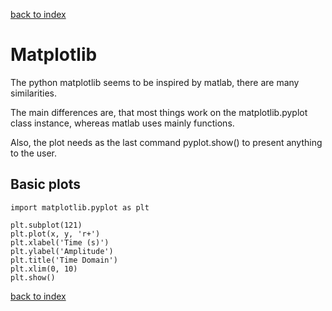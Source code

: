 [back to index](../README.md)

# Matplotlib

The python matplotlib seems to be inspired by matlab, there are many similarities.

The main differences are, that most things work on the matplotlib.pyplot class instance,
whereas matlab uses mainly functions.

Also, the plot needs as the last command pyplot.show() to present anything to the user.

## Basic plots

```
import matplotlib.pyplot as plt

plt.subplot(121)
plt.plot(x, y, 'r+')
plt.xlabel('Time (s)')
plt.ylabel('Amplitude')
plt.title('Time Domain')
plt.xlim(0, 10)
plt.show()
```



[back to index](../README.md)
